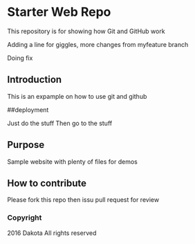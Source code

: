 # Starter Web Repo

This repository is for showing how Git and GitHub work

Adding a line for giggles, more changes from myfeature branch

Doing fix
## Introduction

This is an expample on how to use git and github

##deployment

Just do the stuff
Then go to the stuff

## Purpose

Sample website with plenty of files for demos

## How to contribute

Please fork this repo then issu pull request for review


### Copyright

2016 Dakota All rights reserved